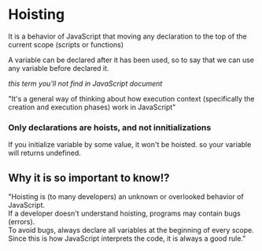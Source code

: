# Hoisting

It is a behavior of JavaScript that moving any declaration to the top
of the current scope (scripts or functions)

A variable can be declared after it has been used, 
so to say that we can use any variable before declared it.

_this term you'll not find in JavaScript document_

"It's a general way of thinking about how execution context (specifically the creation and execution phases) work in JavaScript"

### Only declarations are hoists, and not innitializations
If you initialize variable by some value, it won't be hoisted.
so your variable will returns undefined.


## Why it is so important to know!? 
"Hoisting is (to many developers) an unknown or overlooked behavior of JavaScript.  
If a developer doesn't understand hoisting, programs may contain bugs (errors).  
To avoid bugs, always declare all variables at the beginning of every scope.  
Since this is how JavaScript interprets the code, it is always a good rule."  